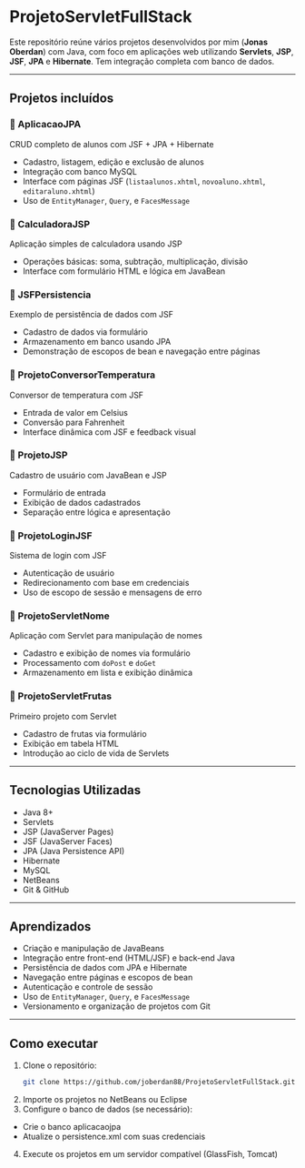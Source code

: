 # ProjetoServletFullStack

Este repositório reúne vários projetos desenvolvidos por mim (**Jonas Oberdan**) com Java, com foco em aplicações web utilizando **Servlets**, **JSP**, **JSF**, **JPA** e **Hibernate**. Tem integração completa com banco de dados.

---

##  Projetos incluídos

### 🔹 AplicacaoJPA
CRUD completo de alunos com JSF + JPA + Hibernate  
- Cadastro, listagem, edição e exclusão de alunos  
- Integração com banco MySQL  
- Interface com páginas JSF (`listaalunos.xhtml`, `novoaluno.xhtml`, `editaraluno.xhtml`)  
- Uso de `EntityManager`, `Query`, e `FacesMessage`

### 🔹 CalculadoraJSP
Aplicação simples de calculadora usando JSP  
- Operações básicas: soma, subtração, multiplicação, divisão  
- Interface com formulário HTML e lógica em JavaBean

### 🔹 JSFPersistencia
Exemplo de persistência de dados com JSF  
- Cadastro de dados via formulário  
- Armazenamento em banco usando JPA  
- Demonstração de escopos de bean e navegação entre páginas

### 🔹 ProjetoConversorTemperatura
Conversor de temperatura com JSF  
- Entrada de valor em Celsius  
- Conversão para Fahrenheit  
- Interface dinâmica com JSF e feedback visual

### 🔹 ProjetoJSP
Cadastro de usuário com JavaBean e JSP  
- Formulário de entrada  
- Exibição de dados cadastrados  
- Separação entre lógica e apresentação

### 🔹 ProjetoLoginJSF
Sistema de login com JSF  
- Autenticação de usuário  
- Redirecionamento com base em credenciais  
- Uso de escopo de sessão e mensagens de erro

### 🔹 ProjetoServletNome
Aplicação com Servlet para manipulação de nomes  
- Cadastro e exibição de nomes via formulário  
- Processamento com `doPost` e `doGet`  
- Armazenamento em lista e exibição dinâmica

### 🔹 ProjetoServletFrutas
Primeiro projeto com Servlet  
- Cadastro de frutas via formulário  
- Exibição em tabela HTML  
- Introdução ao ciclo de vida de Servlets

---

##  Tecnologias Utilizadas

- Java 8+
- Servlets
- JSP (JavaServer Pages)
- JSF (JavaServer Faces)
- JPA (Java Persistence API)
- Hibernate
- MySQL
- NetBeans
- Git & GitHub

---

##  Aprendizados

- Criação e manipulação de JavaBeans
- Integração entre front-end (HTML/JSF) e back-end Java
- Persistência de dados com JPA e Hibernate
- Navegação entre páginas e escopos de bean
- Autenticação e controle de sessão
- Uso de `EntityManager`, `Query`, e `FacesMessage`
- Versionamento e organização de projetos com Git

---

##  Como executar

1. Clone o repositório:
   ```bash
   git clone https://github.com/joberdan88/ProjetoServletFullStack.git
2. Importe os projetos no NetBeans ou Eclipse
3. Configure o banco de dados (se necessário):
- Crie o banco aplicacaojpa
- Atualize o persistence.xml com suas credenciais
4. Execute os projetos em um servidor compatível (GlassFish, Tomcat)
  
  
